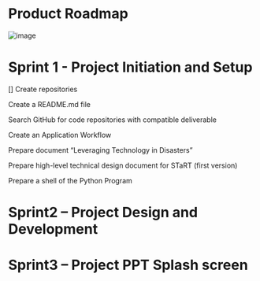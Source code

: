 # Product Roadmap

![image](https://user-images.githubusercontent.com/111323403/200144592-546201e1-ffcf-4f89-ae07-fd7fe5dbe6a7.png)

# Sprint 1 - Project Initiation and Setup

[] Create repositories

Create a README.md file

Search GitHub for code repositories with compatible deliverable

Create an Application Workflow

Prepare document “Leveraging Technology in Disasters”

Prepare high-level technical design document for STaRT (first version)

Prepare a shell of the Python Program
 
 
# Sprint2 – Project Design and Development


    
# Sprint3 – Project PPT Splash screen 
